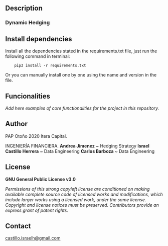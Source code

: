 ## Description

### Dynamic Hedging

## Install dependencies

Install all the dependencies stated in the requirements.txt file, just run the following command in terminal:

        pip3 install -r requirements.txt

Or you can manually install one by one using the name and version in the file.

## Funcionalities

*Add here examples of core functionalities for the project in this repository.*

## Author

PAP Otoño 2020 Itera Capital.

INGENIERÍA FINANCIERA. 
**Andrea Jimenez** ~ Hedging Strategy
**Israel Castillo Herrera** ~ Data Engineering
**Carlos Barboza** ~ Data Engineering

## License
**GNU General Public License v3.0**

*Permissions of this strong copyleft license are conditioned on making available
complete source code of licensed works and modifications, which include larger
works using a licensed work, under the same license. Copyright and license notices
must be preserved. Contributors provide an express grant of patent rights.*

## Contact
castillo.israelh@gmail.com
